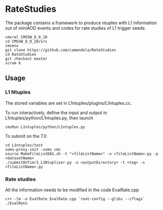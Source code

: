 # RateStudies

The package contains a framework to produce ntuples with L1 information out of miniAOD events and codes for rate studies of L1 trigger seeds.

```
cmsrel CMSSW_8_0_20
cd CMSSW_8_0_20/src
cmsenv
git clone https://github.com/camendola/RateStudies
cd RateStudies
git checkout master
scram b
```

## Usage
### L1 Ntuples
The stored variables are set in L1ntuples/plugins/L1ntuples.cc.

To run interactively, define the input and output in L1ntuples/python/L1ntuples.py, then launch
```
cmsRun L1ntuples/python/L1ntuples.py
```
To submit on the T3:
```
cd L1ntuples/test
voms-proxy-init -voms cms   
source MakeFileListDAS.sh -t "<fileListName>" -o <fileListName>.py -p <datasetName>
./submitOnTier3_L1Ntuplizer.py -o <outputDirectory> -t <tag> -s <fileListName>.py
```
### Rate studies
All the information needs to be modified in the code EvalRate.cpp
```
c++ -lm -o EvalRate EvalRate.cpp `root-config --glibs --cflags`
./EvalRate
```